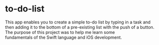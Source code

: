 # to-do-list
This app enables you to create a simple to-do list by typing in a task and then adding it to the bottom of 
a pre-existing list with the push of a button. The purpose of this project was to help me learn some  
fundamentals of the Swift language and iOS development. 
